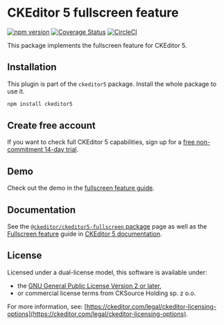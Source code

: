CKEditor&nbsp;5 fullscreen feature
===========================

[![npm version](https://badge.fury.io/js/%40ckeditor%2Fckeditor5-fullscreen.svg)](https://www.npmjs.com/package/@ckeditor/ckeditor5-fullscreen)
[![Coverage Status](https://coveralls.io/repos/github/ckeditor/ckeditor5/badge.svg?branch=master)](https://coveralls.io/github/ckeditor/ckeditor5?branch=master)
[![CircleCI](https://circleci.com/gh/ckeditor/ckeditor5.svg?style=shield)](https://app.circleci.com/pipelines/github/ckeditor/ckeditor5?branch=master)

This package implements the fullscreen feature for CKEditor&nbsp;5.

## Installation

This plugin is part of the `ckeditor5` package. Install the whole package to use it.

```bash
npm install ckeditor5
```

## Create free account

If you want to check full CKEditor&nbsp;5 capabilities, sign up for a [free non-commitment 14-day trial](https://portal.ckeditor.com/checkout?plan=free).

## Demo

Check out the demo in the [fullscreen feature guide](https://ckeditor.com/docs/ckeditor5/latest/features/fullscreen.html#demo).

## Documentation

See the [`@ckeditor/ckeditor5-fullscreen` package](https://ckeditor.com/docs/ckeditor5/latest/api/fullscreen.html) page as well as the [Fullscreen feature](https://ckeditor.com/docs/ckeditor5/latest/features/fullscreen.html) guide in [CKEditor&nbsp;5 documentation](https://ckeditor.com/docs/ckeditor5/latest/).

## License

Licensed under a dual-license model, this software is available under:

* the [GNU General Public License Version 2 or later](https://www.gnu.org/licenses/gpl.html),
* or commercial license terms from CKSource Holding sp. z o.o.

For more information, see: [https://ckeditor.com/legal/ckeditor-licensing-options](https://ckeditor.com/legal/ckeditor-licensing-options).
